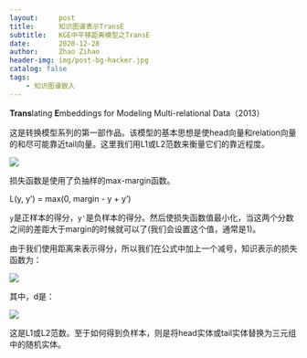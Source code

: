 ```yaml
---
layout:     post
title:      知识图谱表示TransE
subtitle:   KGE中平移距离模型之TransE
date:       2020-12-28
author:     Zhao Zihao
header-img: img/post-bg-hacker.jpg
catalog: false
tags:
    - 知识图谱嵌入
---
```




**Trans**lating **E**mbeddings for Modeling Multi-relational Data（2013）

这是转换模型系列的第一部作品。该模型的基本思想是使head向量和relation向量的和尽可能靠近tail向量。这里我们用L1或L2范数来衡量它们的靠近程度。

![](https://tva1.sinaimg.cn/large/0081Kckwly1gm3x05c98tj30f70d9t9w.jpg)

损失函数是使用了负抽样的max-margin函数。

L(y, y’) = max(0, margin - y + y’)

`y`是正样本的得分，`y'`是负样本的得分。然后使损失函数值最小化，当这两个分数之间的差距大于margin的时候就可以了(我们会设置这个值，通常是1)。

由于我们使用距离来表示得分，所以我们在公式中加上一个减号，知识表示的损失函数为：

![](https://tva1.sinaimg.cn/large/0081Kckwly1gm3x0d5vm7j30jv029wf5.jpg)

其中，d是：

![](https://tva1.sinaimg.cn/large/0081Kckwly1gm3x0hpcidj307801a3yl.jpg)

这是L1或L2范数。至于如何得到负样本，则是将head实体或tail实体替换为三元组中的随机实体。

